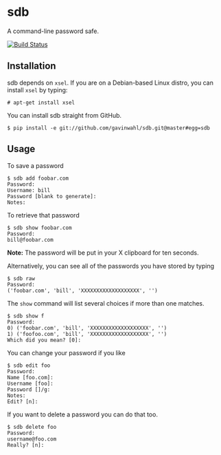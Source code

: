 # sdb

A command-line password safe.

[![Build Status](https://travis-ci.org/gavinwahl/sdb.png?branch=master)](https://travis-ci.org/gavinwahl/sdb)

## Installation

sdb depends on `xsel`.  If you are on a Debian-based Linux distro, you can
install `xsel` by typing:

    # apt-get install xsel

You can install sdb straight from GitHub.

    $ pip install -e git://github.com/gavinwahl/sdb.git@master#egg=sdb

## Usage

To save a password

    $ sdb add foobar.com
    Password:
    Username: bill
    Password [blank to generate]:
    Notes:

To retrieve that password

    $ sdb show foobar.com
    Password:
    bill@foobar.com

**Note:** The password will be put in your X clipboard for ten seconds.

Alternatively, you can see all of the passwords you have stored by typing

    $ sdb raw
    Password:
    ('foobar.com', 'bill', 'XXXXXXXXXXXXXXXXXXX', '')

The `show` command will list several choices if more than one matches.

    $ sdb show f
    Password:
    0) ('foobar.com', 'bill', 'XXXXXXXXXXXXXXXXXXX', '')
    1) ('foofoo.com', 'bill', 'XXXXXXXXXXXXXXXXXXX', '')
    Which did you mean? [0]:

You can change your password if you like

    $ sdb edit foo
    Password:
    Name [foo.com]:
    Username [foo]:
    Password []/g:
    Notes:
    Edit? [n]:

If you want to delete a password you can do that too.

    $ sdb delete foo
    Password:
    username@foo.com
    Really? [n]:
